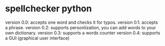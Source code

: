 # spellchecker python

version 0.0:
	accepts one word and checks it for typos.
version 0.1:
	accepts a phrase.
version 0.2: 
	supports personlization, you can add words to your own dictionary. 
version 0.3:
	supports a words counter
version 0.4:
	supports a GUI (graphical user interface)